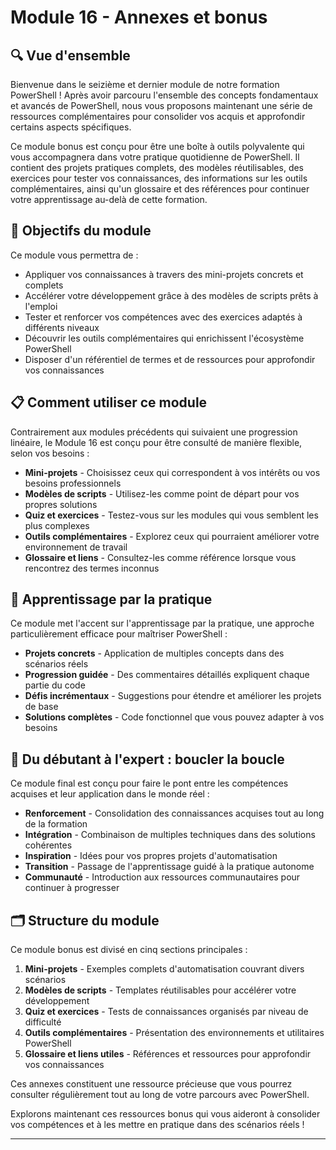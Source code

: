 # Module 16 - Annexes et bonus

## 🔍 Vue d'ensemble

Bienvenue dans le seizième et dernier module de notre formation PowerShell ! Après avoir parcouru l'ensemble des concepts fondamentaux et avancés de PowerShell, nous vous proposons maintenant une série de ressources complémentaires pour consolider vos acquis et approfondir certains aspects spécifiques.

Ce module bonus est conçu pour être une boîte à outils polyvalente qui vous accompagnera dans votre pratique quotidienne de PowerShell. Il contient des projets pratiques complets, des modèles réutilisables, des exercices pour tester vos connaissances, des informations sur les outils complémentaires, ainsi qu'un glossaire et des références pour continuer votre apprentissage au-delà de cette formation.

## 🎯 Objectifs du module

Ce module vous permettra de :

- Appliquer vos connaissances à travers des mini-projets concrets et complets
- Accélérer votre développement grâce à des modèles de scripts prêts à l'emploi
- Tester et renforcer vos compétences avec des exercices adaptés à différents niveaux
- Découvrir les outils complémentaires qui enrichissent l'écosystème PowerShell
- Disposer d'un référentiel de termes et de ressources pour approfondir vos connaissances

## 📋 Comment utiliser ce module

Contrairement aux modules précédents qui suivaient une progression linéaire, le Module 16 est conçu pour être consulté de manière flexible, selon vos besoins :

- **Mini-projets** - Choisissez ceux qui correspondent à vos intérêts ou vos besoins professionnels
- **Modèles de scripts** - Utilisez-les comme point de départ pour vos propres solutions
- **Quiz et exercices** - Testez-vous sur les modules qui vous semblent les plus complexes
- **Outils complémentaires** - Explorez ceux qui pourraient améliorer votre environnement de travail
- **Glossaire et liens** - Consultez-les comme référence lorsque vous rencontrez des termes inconnus

## 🚀 Apprentissage par la pratique

Ce module met l'accent sur l'apprentissage par la pratique, une approche particulièrement efficace pour maîtriser PowerShell :

- **Projets concrets** - Application de multiples concepts dans des scénarios réels
- **Progression guidée** - Des commentaires détaillés expliquent chaque partie du code
- **Défis incrémentaux** - Suggestions pour étendre et améliorer les projets de base
- **Solutions complètes** - Code fonctionnel que vous pouvez adapter à vos besoins

## 🔄 Du débutant à l'expert : boucler la boucle

Ce module final est conçu pour faire le pont entre les compétences acquises et leur application dans le monde réel :

- **Renforcement** - Consolidation des connaissances acquises tout au long de la formation
- **Intégration** - Combinaison de multiples techniques dans des solutions cohérentes
- **Inspiration** - Idées pour vos propres projets d'automatisation
- **Transition** - Passage de l'apprentissage guidé à la pratique autonome
- **Communauté** - Introduction aux ressources communautaires pour continuer à progresser

## 🗂️ Structure du module

Ce module bonus est divisé en cinq sections principales :

1. **Mini-projets** - Exemples complets d'automatisation couvrant divers scénarios
2. **Modèles de scripts** - Templates réutilisables pour accélérer votre développement
3. **Quiz et exercices** - Tests de connaissances organisés par niveau de difficulté
4. **Outils complémentaires** - Présentation des environnements et utilitaires PowerShell
5. **Glossaire et liens utiles** - Références et ressources pour approfondir vos connaissances

Ces annexes constituent une ressource précieuse que vous pourrez consulter régulièrement tout au long de votre parcours avec PowerShell.

Explorons maintenant ces ressources bonus qui vous aideront à consolider vos compétences et à les mettre en pratique dans des scénarios réels !

---
